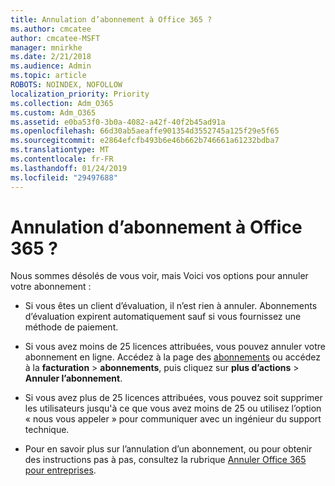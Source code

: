 ```yaml
---
title: Annulation d’abonnement à Office 365 ?
ms.author: cmcatee
author: cmcatee-MSFT
manager: mnirkhe
ms.date: 2/21/2018
ms.audience: Admin
ms.topic: article
ROBOTS: NOINDEX, NOFOLLOW
localization_priority: Priority
ms.collection: Adm_O365
ms.custom: Adm_O365
ms.assetid: e0ba53f0-3b0a-4082-a42f-40f2b45ad91a
ms.openlocfilehash: 66d30ab5aeaffe901354d3552745a125f29e5f65
ms.sourcegitcommit: e2864efcfb493b6e46b662b746661a61232bdba7
ms.translationtype: MT
ms.contentlocale: fr-FR
ms.lasthandoff: 01/24/2019
ms.locfileid: "29497688"
---
```

# <a name="canceling-your-office-365-subscription"></a>Annulation d’abonnement à Office 365 ?

Nous sommes désolés de vous voir, mais Voici vos options pour annuler votre abonnement :
  
- Si vous êtes un client d’évaluation, il n’est rien à annuler. Abonnements d’évaluation expirent automatiquement sauf si vous fournissez une méthode de paiement.
    
- Si vous avez moins de 25 licences attribuées, vous pouvez annuler votre abonnement en ligne. Accédez à la page des [abonnements](https://go.microsoft.com/fwlink/p/?linkid=842054) ou accédez à la **facturation** \> **abonnements**, puis cliquez sur **plus d’actions** \> **Annuler l’abonnement**.
    
- Si vous avez plus de 25 licences attribuées, vous pouvez soit supprimer les utilisateurs jusqu'à ce que vous avez moins de 25 ou utilisez l’option « nous vous appeler » pour communiquer avec un ingénieur du support technique.
    
- Pour en savoir plus sur l’annulation d’un abonnement, ou pour obtenir des instructions pas à pas, consultez la rubrique [Annuler Office 365 pour entreprises](https://support.office.com/article/b1bc0bef-4608-4601-813a-cdd9f746709a).
    

